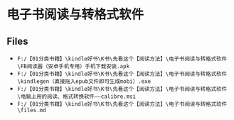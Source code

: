 # 电子书阅读与转格式软件

## Files

- `F:/【01分类书籍】\kindle好书\K书\先看这个【阅读方法】\电子书阅读与转格式软件\FB阅读器（安卓手机专用）手机下载安装.apk`
- `F:/【01分类书籍】\kindle好书\K书\先看这个【阅读方法】\电子书阅读与转格式软件\kindlegen（直接拖入epub文件即可生成mobi）.exe`
- `F:/【01分类书籍】\kindle好书\K书\先看这个【阅读方法】\电子书阅读与转格式软件\电脑上用的阅读、格式转换软件——calibre.msi`
- `F:/【01分类书籍】\kindle好书\K书\先看这个【阅读方法】\电子书阅读与转格式软件\files.md`
